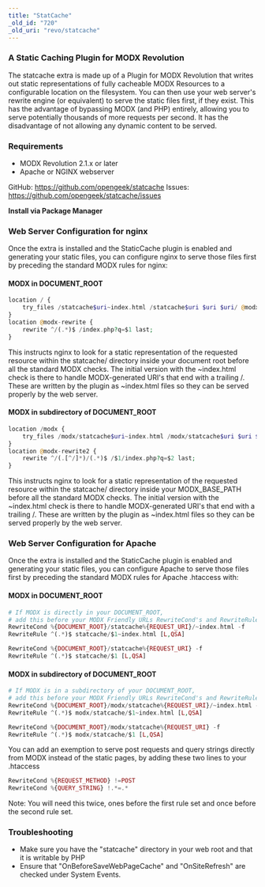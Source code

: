 ```yaml
---
title: "StatCache"
_old_id: "720"
_old_uri: "revo/statcache"
---
```


### A Static Caching Plugin for MODX Revolution

The statcache extra is made up of a Plugin for MODX Revolution that writes out static representations of fully cacheable MODX Resources to a configurable location on the filesystem. You can then use your web server's rewrite engine (or equivalent) to serve the static files first, if they exist. This has the advantage of bypassing MODX (and PHP) entirely, allowing you to serve potentially thousands of more requests per second. It has the disadvantage of not allowing any dynamic content to be served.

### Requirements

- MODX Revolution 2.1.x or later
- Apache or NGINX webserver

GitHub: <https://github.com/opengeek/statcache> 
 Issues: <https://github.com/opengeek/statcache/issues>

**Install via Package Manager**

### Web Server Configuration for nginx

Once the extra is installed and the StaticCache plugin is enabled and generating your static files, you can configure nginx to serve those files first by preceding the standard MODX rules for nginx:

#### MODX in DOCUMENT\_ROOT

``` php 
location / {
    try_files /statcache$uri~index.html /statcache$uri $uri $uri/ @modx-rewrite;
}
location @modx-rewrite {
    rewrite ^/(.*)$ /index.php?q=$1 last;
}

```

This instructs nginx to look for a static representation of the requested resource within the statcache/ directory inside your document root before all the standard MODX checks. The initial version with the ~index.html check is there to handle MODX-generated URI's that end with a trailing /. These are written by the plugin as ~index.html files so they can be served properly by the web server.

#### MODX in subdirectory of DOCUMENT\_ROOT

``` php 
location /modx {
    try_files /modx/statcache$uri~index.html /modx/statcache$uri $uri $uri/ @modx-rewrite2;
}
location @modx-rewrite2 {
    rewrite ^/(.[^/]*)/(.*)$ /$1/index.php?q=$2 last;
}

```

This instructs nginx to look for a static representation of the requested resource within the statcache/ directory inside your MODX\_BASE\_PATH before all the standard MODX checks. The initial version with the ~index.html check is there to handle MODX-generated URI's that end with a trailing /. These are written by the plugin as ~index.html files so they can be served properly by the web server.

### Web Server Configuration for Apache

Once the extra is installed and the StaticCache plugin is enabled and generating your static files, you can configure Apache to serve those files first by preceding the standard MODX rules for Apache .htaccess with:

#### MODX in DOCUMENT\_ROOT

``` php 
# If MODX is directly in your DOCUMENT_ROOT,
# add this before your MODX Friendly URLs RewriteCond's and RewriteRule...
RewriteCond %{DOCUMENT_ROOT}/statcache%{REQUEST_URI}/~index.html -f
RewriteRule ^(.*)$ statcache/$1~index.html [L,QSA]

RewriteCond %{DOCUMENT_ROOT}/statcache%{REQUEST_URI} -f
RewriteRule ^(.*)$ statcache/$1 [L,QSA]

```

#### MODX in subdirectory of DOCUMENT\_ROOT

``` php 
# If MODX is in a subdirectory of your DOCUMENT_ROOT,
# add this before your MODX Friendly URLs RewriteCond's and RewriteRule...
RewriteCond %{DOCUMENT_ROOT}/modx/statcache%{REQUEST_URI}/~index.html -f
RewriteRule ^(.*)$ modx/statcache/$1~index.html [L,QSA]

RewriteCond %{DOCUMENT_ROOT}/modx/statcache%{REQUEST_URI} -f
RewriteRule ^(.*)$ modx/statcache/$1 [L,QSA]

```

You can add an exemption to serve post requests and query strings directly from MODX instead of the static pages, by adding these two lines to your .htaccess

``` php 
RewriteCond %{REQUEST_METHOD} !=POST
RewriteCond %{QUERY_STRING} !.*=.*

```

Note: You will need this twice, ones before the first rule set and once before the second rule set.

### Troubleshooting

- Make sure you have the "statcache" directory in your web root and that it is writable by PHP
- Ensure that "OnBeforeSaveWebPageCache" and "OnSiteRefresh" are checked under System Events.